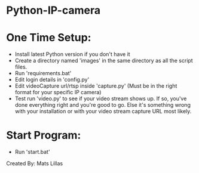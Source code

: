 # Python-IP-camera #

# One Time Setup:
- Install latest Python version if you don't have it
- Create a directory named 'images' in the same directory as all the script files.
- Run 'requirements.bat'
- Edit login details in 'config.py'
- Edit videoCapture url/rtsp inside 'capture.py' (Must be in the right format for your specific IP camera)
- Test run 'video.py' to see if your video stream shows up. If so, you've done everything right and you're good to go. 
	Else it's something wrong with your installation or with your video stream capture URL most likely.

# Start Program:
- Run 'start.bat'


Created By: Mats Lillas

